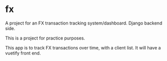 # fx
A project for an FX transaction tracking system/dashboard. Django backend side.

This is a project for practice purposes. 

This app is to track FX transactions over time, with a client list. It will have a
vuetify front end.
